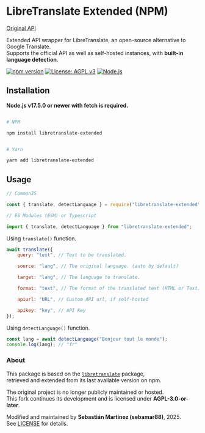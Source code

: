 # LibreTranslate Extended (NPM)

[Original API](https://libretranslate.com/)

Extended API wrapper for LibreTranslate, an open-source alternative to Google Translate.  
Supports the official API as well as self-hosted instances, with **built-in language detection**.

[![npm version](https://img.shields.io/npm/v/libretranslate-extended.svg)](https://www.npmjs.com/package/libretranslate-extended)
[![License: AGPL v3](https://img.shields.io/badge/License-AGPL_v3-blue.svg)](https://www.gnu.org/licenses/agpl-3.0)
[![Node.js](https://img.shields.io/badge/node-%3E%3D17.5.0-brightgreen)](https://nodejs.org/)

## Installation

**Node.js v17.5.0 or newer with fetch is required.**

```bash

# NPM

npm install libretranslate-extended


# Yarn

yarn add libretranslate-extended

```

## Usage

```js
// CommonJS

const { translate, detectLanguage } = require("libretranslate-extended");

// ES Modules (ESM) or Typescript

import { translate, detectLanguage } from "libretranslate-extended";
```

Using `translate()` function.

```js
await translate({
    query: "text", // Text to be translated.

    source: "lang", // The original language. (auto by default)

    target: "lang", // The language to translate.

    format: "text", // The format of the translated text (HTML or Text) Optional

    apiurl: "URL", // Custom API url, if self-hosted

    apikey: "key", // API Key
});
```

Using `detectLanguage()` function.

```js
const lang = await detectLanguage("Bonjour tout le monde");
console.log(lang); // "fr"
```

### About

This package is based on the [`libretranslate`](https://www.npmjs.com/package/libretranslate) package,  
retrieved and extended from its last available version on npm.

The original project is no longer publicly maintained or hosted.  
This fork continues its development and is licensed under **AGPL-3.0-or-later**.

Modified and maintained by **Sebastián Martínez (sebamar88)**, 2025.  
See [LICENSE](./LICENSE) for details.
